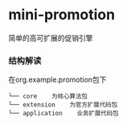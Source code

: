 # mini-promotion
简单的高可扩展的促销引擎

### 结构解读
在org.example.promotion包下
```
└── core    为核心算法包
└── extension    为官方扩展代码包
└── application    业务扩展代码包
```